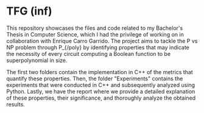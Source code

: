 # TFG (inf)

This repository showcases the files and code related to my Bachelor's Thesis in Computer Science, which I had the privilege of
working on in collaboration with Enrique Carro Garrido. The project aims to tackle the P vs NP problem through P_{/poly} by identifying
properties that may indicate the necessity of every circuit computing a Boolean function to be superpolynomial in size.

The first two folders contain the implementation in C++ of the metrics that quantify these properties. Then, the folder 
"Experiments" contains the experiments that were conducted in C++ and subsequently analyzed using Python. Lastly, we have the report 
where we provide a detailed explanation of these properties, their significance, and thoroughly analyze the obtained results.

